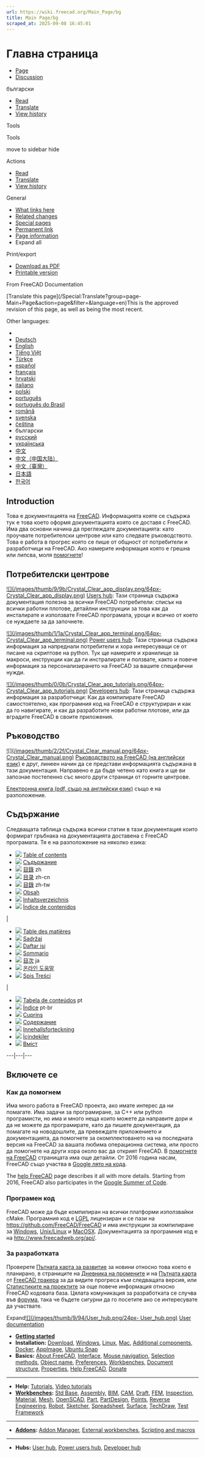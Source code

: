 ```yaml
---
url: https://wiki.freecad.org/Main_Page/bg
title: Main Page/bg
scraped_at: 2025-09-08 16:45:01
---
```


# Главна страница

  * [Page](/Main_Page/bg "View the content page \[ctrl-option-c\]")
  * [Discussion](/index.php?title=Talk:Main_Page/bg&action=edit&redlink=1 "Discussion about the content page \(page does not exist\) \[ctrl-option-t\]")

български

  * [Read](/Main_Page/bg)
  * [Translate](/index.php?title=Special:Translate&group=page-Main+Page&action=page&filter=&language=bg "Edit this page \[ctrl-option-e\]")
  * [View history](/index.php?title=Main_Page/bg&action=history "Past revisions of this page \[ctrl-option-h\]")

Tools

Tools

move to sidebar hide

Actions

  * [Read](/Main_Page/bg)
  * [Translate](/index.php?title=Special:Translate&group=page-Main+Page&action=page&filter=&language=bg "Edit this page \[ctrl-option-e\]")
  * [View history](/index.php?title=Main_Page/bg&action=history)

General

  * [What links here](/Special:WhatLinksHere/Main_Page/bg "A list of all wiki pages that link here \[ctrl-option-j\]")
  * [Related changes](/Special:RecentChangesLinked/Main_Page/bg "Recent changes in pages linked from this page \[ctrl-option-k\]")
  * [Special pages](/Special:SpecialPages "A list of all special pages \[ctrl-option-q\]")
  * [Permanent link](https://wiki.freecad.org/index.php?title=Main_Page/bg&oldid=1605818 "Permanent link to this revision of this page")
  * [Page information](/index.php?title=Main_Page/bg&action=info "More information about this page")
  * Expand all

Print/export

  * [Download as PDF](/index.php?title=Special:DownloadAsPdf&page=Main_Page%2Fbg&action=show-download-screen)
  * [Printable version](javascript:print\(\); "Printable version of this page \[ctrl-option-p\]")

From FreeCAD Documentation

[Translate this page](/Special:Translate?group=page-
Main+Page&action=page&filter=&language=en)This is the approved revision of
this page, as well as being the most recent.

Other languages:

  * [](/index.php?title=Special:Translate&group=page-Main+Page&language=&task=view "Start translation for this language")
  * [Deutsch](/Main_Page/de "Hauptseite \(100% translated\)")
  * [English](/Main_Page "Main Page \(100% translated\)")
  * [Tiếng Việt](/Main_Page/vi "Trang chính \(29% translated\)")
  * [Türkçe](/Main_Page/tr "Ana Sayfa \(82% translated\)")
  * [español](/Main_Page/es "Página principal \(71% translated\)")
  * [français](/Main_Page/fr "Page principale \(100% translated\)")
  * [hrvatski](/Main_Page/hr "Početna Stranica \(53% translated\)")
  * [italiano](/Main_Page/it "Pagina Principale \(100% translated\)")
  * [polski](/Main_Page/pl "Strona główna \(100% translated\)")
  * [português](/Main_Page/pt "Página principal \(41% translated\)")
  * [português do Brasil](/Main_Page/pt-br "Página Principal \(82% translated\)")
  * [română](/Main_Page/ro "Pagina principală \(41% translated\)")
  * [svenska](/Main_Page/sv "Main Page/sv \(29% translated\)")
  * [čeština](/Main_Page/cs "Hlavní stránka \(35% translated\)")
  * български
  * [русский](/Main_Page/ru "Главная страница \(100% translated\)")
  * [українська](/Main_Page/uk "Головна сторінка \(41% translated\)")
  * [中文](/Main_Page/zh "Main Page/zh untranslated \(6% translated\)")
  * [中文（中国大陆）](/Main_Page/zh-cn "主页 \(100% translated\)")
  * [中文（臺灣）](/Main_Page/zh-tw "主頁 \(6% translated\)")
  * [日本語](/Main_Page/ja "メインページ \(82% translated\)")
  * [한국어](/Main_Page/ko "도움말 종합 안내서 \(71% translated\)")

## Introduction

Това е документацията на [FreeCAD](http://www.freecadweb.org). Информацията
кояте се съдържа тук е това което оформя документацията която се доставя с
FreeCAD. Има два основни начина да преглеждате документацията: като проучвате
потребителски центрове или като следвате ръководството. Това е работа в
прогрес която се пише от общност от потребители и разработчици на FreeCAD. Ако
намерите информация която е грешна или липсва, моля
[помогнете](/Help_FreeCAD/bg "Help FreeCAD/bg")!

## Потребителски центрове

[![](/images/thumb/9/9b/Crystal_Clear_app_display.png/64px-
Crystal_Clear_app_display.png)](/index.php?title=File:Crystal_Clear_app_display.png&filetimestamp=20090202153417&)
[Users hub](/User_hub/bg "User hub/bg"): Тази страница съдържа документация
полезна за всички FreeCAD потребители: списък на всички работни плотове,
детайлни инструкции за това как да инсталирате и използвате FreeCAD
програмата, уроци и всичко от което се нуждаете за да започнете.

[![](/images/thumb/1/1a/Crystal_Clear_app_terminal.png/64px-
Crystal_Clear_app_terminal.png)](/index.php?title=File:Crystal_Clear_app_terminal.png&filetimestamp=20090202153428&)
[Power users hub](/index.php?title=Power_users_hub/bg&action=edit&redlink=1
"Power users hub/bg \(page does not exist\)"): Тази страница съдържа
информация за напреднали потребители и хора интересуващи се от писане на
скриптове на python. Тук ще намерите и хранилище за макроси, инструкции как да
ги инстралирате и ползвате, както и повече информация за персонализирането на
FreeCAD за вашите специфични нужди.

[![](/images/thumb/0/0b/Crystal_Clear_app_tutorials.png/64px-
Crystal_Clear_app_tutorials.png)](/index.php?title=File:Crystal_Clear_app_tutorials.png&filetimestamp=20090202153438&)
[Developers hub](/index.php?title=Developer_hub/bg&action=edit&redlink=1
"Developer hub/bg \(page does not exist\)"): Тази страница съдържа информация
за разработчици: Как да компилирате FreeCAD самостоятелно, как програмния код
на FreeCAD е структуриран и как да го навигирате, и как да разработите нови
работни плотове, или да вградите FreeCAD в своите приложения.

## Ръководство

[![](/images/thumb/2/2f/Crystal_Clear_manual.png/64px-
Crystal_Clear_manual.png)](/index.php?title=File:Crystal_Clear_manual.png&filetimestamp=20160723023502&)
[Ръководството на FreeCAD (на английски език)](/Manual:Introduction
"Manual:Introduction") е друг, линеен начин да се представи информацията
съдържана в тази документация. Направено е да бъде четено като книга и ще ви
запознае постепенно със много други страници от горните центрове.

[Електронна книга (pdf, също на английски
език)](https://www.gitbook.com/book/yorikvanhavre/a-freecad-manual/details)
също е на разположение.

## Съдържание

Следващата таблица съдържа всички статии в тази документация които формират
гръбнака на документацията доставена с FreeCAD програмата. Тя е на
разположение на няколко езика:

  * [![](/images/f/f3/Flag-en.jpg)](/index.php?title=File:Flag-en.jpg&filetimestamp=20100626202314&) [Table of contents](/Online_Help_Toc "Online Help Toc")
  * [![](/images/e/eb/Flag-bg.jpg)](/index.php?title=File:Flag-bg.jpg&filetimestamp=20170109172141&) [Съдържание](/Online_Help_Toc/bg "Online Help Toc/bg")
  * [![](/images/6/63/Flag-cn.jpg)](/index.php?title=File:Flag-cn.jpg&filetimestamp=20110226145727&) [目錄](/Online_Help_Toc/zh "Online Help Toc/zh") zh
  * [![](/images/6/63/Flag-cn.jpg)](/index.php?title=File:Flag-cn.jpg&filetimestamp=20110226145727&) [目录](/Online_Help_Toc/zh-cn "Online Help Toc/zh-cn") zh-cn
  * [![](/images/6/63/Flag-cn.jpg)](/index.php?title=File:Flag-cn.jpg&filetimestamp=20110226145727&) [目錄](/Online_Help_Toc/zh-tw "Online Help Toc/zh-tw") zh-tw
  * [![](/images/3/31/Flag-cs.jpg)](/index.php?title=File:Flag-cs.jpg&filetimestamp=20140219172234&) [Obsah](/Online_Help_Toc/cs "Online Help Toc/cs")
  * [![](/images/b/b7/Flag-de.jpg)](/index.php?title=File:Flag-de.jpg&filetimestamp=20100906140858&) [Inhaltsverzeichnis](/Online_Help_Toc/de "Online Help Toc/de")
  * [![](/images/9/98/Flag-es.jpg)](/index.php?title=File:Flag-es.jpg&filetimestamp=20100728194055&) [Índice de contenidos](/Online_Help_Toc/es "Online Help Toc/es")

|

  * [![](/images/1/1f/Flag-fr.jpg)](/index.php?title=File:Flag-fr.jpg&filetimestamp=20100629212354&) [Table des matières](/Online_Help_Toc/fr "Online Help Toc/fr")
  * [![](/images/e/eb/Flag-hr.jpg)](/index.php?title=File:Flag-hr.jpg&filetimestamp=20180531104513&) [Sadržaj](/Online_Help_Toc/hr "Online Help Toc/hr")
  * [![](/images/a/a5/Flag-id.jpg)](/index.php?title=File:Flag-id.jpg&filetimestamp=20121220045303&) [Daftar isi](/Online_Help_Toc/id "Online Help Toc/id")
  * [![](/images/8/80/Flag-it.jpg)](/index.php?title=File:Flag-it.jpg&filetimestamp=20101119012115&) [Sommario](/Online_Help_Toc/it "Online Help Toc/it")
  * [![](/images/0/0e/Flag-jp.jpg)](/index.php?title=File:Flag-jp.jpg&filetimestamp=20101012141724&) [目次](/Online_Help_Toc/ja "Online Help Toc/ja") ja
  * [![](/images/0/09/Flag-ko.jpg)](/index.php?title=File:Flag-ko.jpg&filetimestamp=20210106155145&) [온라인 도움말](/Online_Help_Toc/ko "Online Help Toc/ko")
  * [![](/images/0/0e/Flag-pl.jpg)](/index.php?title=File:Flag-pl.jpg&filetimestamp=20100609205000&) [Spis Treści](/Online_Help_Toc/pl "Online Help Toc/pl")

|

  * [![](/images/3/34/Flag-pt.jpg)](/index.php?title=File:Flag-pt.jpg&filetimestamp=20121109212023&) [Tabela de conteúdos](/Online_Help_Toc/pt "Online Help Toc/pt") pt
  * [![](/images/8/86/Flag-pt-br.jpg)](/index.php?title=File:Flag-pt-br.jpg&filetimestamp=20140314213240&) [Índice](/Online_Help_Toc/pt-br "Online Help Toc/pt-br") pt-br
  * [![](/images/e/ec/Flag-ro.jpg)](/index.php?title=File:Flag-ro.jpg&filetimestamp=20130122184310&) [Cuprins](/Online_Help_Toc/ro "Online Help Toc/ro")
  * [![](/images/5/57/Flag-ru.jpg)](/index.php?title=File:Flag-ru.jpg&filetimestamp=20101003170243&) [Содержание](/Online_Help_Toc/ru "Online Help Toc/ru")
  * [![](/images/6/66/Flag-sv.jpg)](/index.php?title=File:Flag-sv.jpg&filetimestamp=20131206165517&) [Innehallsforteckning](/Online_Help_Toc/sv "Online Help Toc/sv")
  * [![](/images/0/0a/Flag-tr.jpg)](/index.php?title=File:Flag-tr.jpg&filetimestamp=20110928164648&) [İçindekiler](/Online_Help_Toc/tr "Online Help Toc/tr")
  * [![](/images/f/f2/Flag-uk.jpg)](/index.php?title=File:Flag-uk.jpg&filetimestamp=20150428205705&) [Вміст](/Online_Help_Toc/uk "Online Help Toc/uk")

  
---|---|---  
  
## Включете се

### Как да помогнем

Има много работа в FreeCAD проекта, ако имате интерес да ни помагате. Има
задачи за програмиране, за C++ или python програмисти, но има и много неща
които можете да направите дори и да не можете да програмирате, като да пишете
документация, да помагате на новодошлите, да превеждате приложението и
документацията, да помогнете за окомплектоването на на последната версия на
FreeCAD за вашата любима операционна система, или просто да помогнете на други
хора около вас да открият FreeCAD. В [помогнете на FreeCAD](/Help_FreeCAD/bg
"Help FreeCAD/bg") страницата има още детайли. От 2016 година насам, FreeCAD
също участва в [Google лято на
кода](/index.php?title=Google_Summer_of_Code/bg&action=edit&redlink=1 "Google
Summer of Code/bg \(page does not exist\)").

The [help FreeCAD](/Special:MyLanguage/help_FreeCAD "Special:MyLanguage/help
FreeCAD") page describes it all with more details. Starting from 2016, FreeCAD
also participates in the [Google Summer of Code](/Google_Summer_of_Code
"Google Summer of Code").

### Програмен код

FreeCAD може да бъде компилиран на всички платформи използвайки cMake.
Програмния код е
[LGPL](https://bg.wikipedia.org/wiki/GNU_General_Public_License) лицензиран и
се пази на <https://github.com/FreeCAD/FreeCAD> и има инструкции за
компилиране за
[Windows](/index.php?title=Compile_on_Windows/bg&action=edit&redlink=1
"Compile on Windows/bg \(page does not exist\)"),
[Unix/Linux](/Compile_on_Linux/bg "Compile on Linux/bg") и
[MacOSX](/index.php?title=Compile_on_MacOS/bg&action=edit&redlink=1 "Compile
on MacOS/bg \(page does not exist\)"). Документацията за програмния код е на
<http://www.freecadweb.org/api/>.

### За разработката

Проверете [Пътната карта за
развитие](/index.php?title=Development_roadmap/bg&action=edit&redlink=1
"Development roadmap/bg \(page does not exist\)") за новини относно това което
е планирано, в страниците на [Дневника на
промените](http://www.freecadweb.org/tracker/changelog_page.php) и на [Пътната
карта](http://www.freecadweb.org/tracker/roadmap_page.php) от [FreeCAD
тракера](http://www.freecadweb.org/tracker) за да видите прогреса към
следващата версия, или [Статистиките на
проектите](http://www.ohloh.net/p/freecad) за още повече информация относно
FreeCAD кодовата база. Цялата комуникация за разработката се случва във
[форума](http://forum.freecadweb.org), така че бъдете сигурни да го посетите
ако се интересувате да участвате.

  

Expand[![](/images/thumb/9/94/User_hub.png/24px-
User_hub.png)](/index.php?title=File:User_hub.png&filetimestamp=20190221145008&)
[User documentation](/User_hub/bg "User hub/bg")

  * **[Getting started](/Getting_started/bg "Getting started/bg")**
  * **Installation:** [Download](/Download/bg "Download/bg"), [Windows](/Installing_on_Windows/bg "Installing on Windows/bg"), [Linux](/Installing_on_Linux/bg "Installing on Linux/bg"), [Mac](/Installing_on_Mac/bg "Installing on Mac/bg"), [Additional components](/Installing_additional_components/bg "Installing additional components/bg"), [Docker](/index.php?title=Compile_on_Docker/bg&action=edit&redlink=1 "Compile on Docker/bg \(page does not exist\)"), [AppImage](/index.php?title=AppImage/bg&action=edit&redlink=1 "AppImage/bg \(page does not exist\)"), [Ubuntu Snap](/index.php?title=Ubuntu_Snap/bg&action=edit&redlink=1 "Ubuntu Snap/bg \(page does not exist\)")
  * **Basics:** [About FreeCAD](/About_FreeCAD/bg "About FreeCAD/bg"), [Interface](/index.php?title=Interface/bg&action=edit&redlink=1 "Interface/bg \(page does not exist\)"), [Mouse navigation](/Mouse_navigation/bg "Mouse navigation/bg"), [Selection methods](/index.php?title=Selection_methods/bg&action=edit&redlink=1 "Selection methods/bg \(page does not exist\)"), [Object name](/index.php?title=Object_name/bg&action=edit&redlink=1 "Object name/bg \(page does not exist\)"), [Preferences](/Preferences_Editor/bg "Preferences Editor/bg"), [Workbenches](/Workbenches/bg "Workbenches/bg"), [Document structure](/Document_structure/bg "Document structure/bg"), [Properties](/index.php?title=Property/bg&action=edit&redlink=1 "Property/bg \(page does not exist\)"), [Help FreeCAD](/Help_FreeCAD/bg "Help FreeCAD/bg"), [Donate](/index.php?title=Donate/bg&action=edit&redlink=1 "Donate/bg \(page does not exist\)")

* * *

  * **Help:** [Tutorials](/Tutorials/bg "Tutorials/bg"), [Video tutorials](/index.php?title=Video_tutorials/bg&action=edit&redlink=1 "Video tutorials/bg \(page does not exist\)")
  * **[Workbenches](/Workbenches/bg "Workbenches/bg"):** [Std Base](/index.php?title=Std_Base/bg&action=edit&redlink=1 "Std Base/bg \(page does not exist\)"), [Assembly](/index.php?title=Assembly_Workbench/bg&action=edit&redlink=1 "Assembly Workbench/bg \(page does not exist\)"), [BIM](/index.php?title=BIM_Workbench/bg&action=edit&redlink=1 "BIM Workbench/bg \(page does not exist\)"), [CAM](/index.php?title=CAM_Workbench/bg&action=edit&redlink=1 "CAM Workbench/bg \(page does not exist\)"), [Draft](/Draft_Workbench/bg "Draft Workbench/bg"), [FEM](/index.php?title=FEM_Workbench/bg&action=edit&redlink=1 "FEM Workbench/bg \(page does not exist\)"), [Inspection](/index.php?title=Inspection_Workbench/bg&action=edit&redlink=1 "Inspection Workbench/bg \(page does not exist\)"), [Material](/index.php?title=Material_Workbench/bg&action=edit&redlink=1 "Material Workbench/bg \(page does not exist\)"), [Mesh](/Mesh_Workbench/bg "Mesh Workbench/bg"), [OpenSCAD](/index.php?title=OpenSCAD_Workbench/bg&action=edit&redlink=1 "OpenSCAD Workbench/bg \(page does not exist\)"), [Part](/index.php?title=Part_Workbench/bg&action=edit&redlink=1 "Part Workbench/bg \(page does not exist\)"), [PartDesign](/PartDesign_Workbench/bg "PartDesign Workbench/bg"), [Points](/index.php?title=Points_Workbench/bg&action=edit&redlink=1 "Points Workbench/bg \(page does not exist\)"), [Reverse Engineering](/index.php?title=Reverse_Engineering_Workbench/bg&action=edit&redlink=1 "Reverse Engineering Workbench/bg \(page does not exist\)"), [Robot](/Robot_Workbench/bg "Robot Workbench/bg"), [Sketcher](/Sketcher_Workbench/bg "Sketcher Workbench/bg"), [Spreadsheet](/Spreadsheet_Workbench/bg "Spreadsheet Workbench/bg"), [Surface](/Surface_Workbench/bg "Surface Workbench/bg"), [TechDraw](/TechDraw_Workbench/bg "TechDraw Workbench/bg"), [Test Framework](/index.php?title=Testing/bg&action=edit&redlink=1 "Testing/bg \(page does not exist\)")

* * *

  * **[Addons](/index.php?title=Addon/bg&action=edit&redlink=1 "Addon/bg \(page does not exist\)"):** [Addon Manager](/index.php?title=Std_AddonMgr/bg&action=edit&redlink=1 "Std AddonMgr/bg \(page does not exist\)"), [External workbenches](/index.php?title=External_workbenches/bg&action=edit&redlink=1 "External workbenches/bg \(page does not exist\)"), [Scripting and macros](/index.php?title=Scripting_and_macros/bg&action=edit&redlink=1 "Scripting and macros/bg \(page does not exist\)")

* * *

  * **Hubs:** [User hub](/User_hub/bg "User hub/bg"), [Power users hub](/index.php?title=Power_users_hub/bg&action=edit&redlink=1 "Power users hub/bg \(page does not exist\)"), [Developer hub](/index.php?title=Developer_hub/bg&action=edit&redlink=1 "Developer hub/bg \(page does not exist\)")

